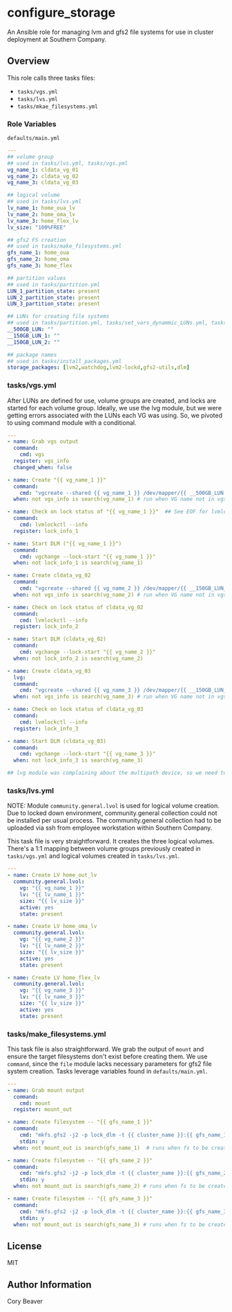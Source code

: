 # configure_storage

An Ansible role for managing lvm and gfs2 file systems for use in cluster deployment at Southern Company.

## Overview

This role calls three tasks files:

* `tasks/vgs.yml`
* `tasks/lvs.yml`
* `tasks/mkae_filesystems.yml`

### Role Variables

`defaults/main.yml`

```yaml
---
## volume group 
## used in tasks/lvs.yml, tasks/vgs.yml
vg_name_1: cldata_vg_01
vg_name_2: cldata_vg_02
vg_name_3: cldata_vg_03

## logical volume 
## used in tasks/lvs.yml
lv_name_1: home_oua_lv
lv_name_2: home_oma_lv
lv_name_3: home_flex_lv
lv_size: "100%FREE"

## gfs2 FS creation
## used in tasks/make_filesystems.yml
gfs_name_1: home_oua
gfs_name_2: home_oma
gfs_name_3: home_flex

## partition values
## used in tasks/partition.yml
LUN_1_partition_state: present
LUN_2_partition_state: present
LUN_3_partition_state: present

## LUNs for creating file systems
## used in tasks/partition.yml, tasks/set_vars_dynammic_LUNs.yml, tasks/set_vars_static_LUNs.yml, tasks/vgs.yml
__500GB_LUN: ""
__150GB_LUN_1: ""
__150GB_LUN_2: ""

## package names
## used in tasks/install_packages.yml
storage_packages: [lvm2,watchdog,lvm2-lockd,gfs2-utils,dlm]
```

### tasks/vgs.yml

After LUNs are defined for use, volume groups are created, and locks are started for each volume group.  Ideally, we use the lvg module, but we were getting errors associated with the LUNs each VG was using.  So, we pivoted to using command module with a conditional.

```yaml
--- 
- name: Grab vgs output
  command:
    cmd: vgs
  register: vgs_info
  changed_when: false 

- name: Create "{{ vg_name_1 }}"
  command:
    cmd: "vgcreate --shared {{ vg_name_1 }} /dev/mapper/{{ __500GB_LUN.split('-')[-1] }}"
  when: not vgs_info is search(vg_name_1) # run when VG name not in vgs output

- name: Check on lock status of "{{ vg_name_1 }}"  ## See EOF for lvmlockctl --info output example
  command: 
    cmd: lvmlockctl --info
  register: lock_info_1

- name: Start DLM ("{{ vg_name_1 }}")
  command:
    cmd: vgchange --lock-start "{{ vg_name_1 }}"
  when: not lock_info_1 is search(vg_name_1) 

- name: Create cldata_vg_02
  command:
    cmd: "vgcreate --shared {{ vg_name_2 }} /dev/mapper/{{ __150GB_LUN_1.split('-')[-1] }}"
  when: not vgs_info is search(vg_name_2) # run when VG name not in vgs output

- name: Check on lock status of cldata_vg_02
  command: 
    cmd: lvmlockctl --info
  register: lock_info_2

- name: Start DLM (cldata_vg_02)
  command:
    cmd: vgchange --lock-start "{{ vg_name_2 }}"
  when: not lock_info_2 is search(vg_name_2)

- name: Create cldata_vg_03
  lvg:
  command:
    cmd: "vgcreate --shared {{ vg_name_3 }} /dev/mapper/{{ __150GB_LUN_2.split('-')[-1] }}"
  when: not vgs_info is search(vg_name_3) # run when VG name not in vgs output

- name: Check on lock status of cldata_vg_03
  command: 
    cmd: lvmlockctl --info
  register: lock_info_3

- name: Start DLM (cldata_vg_03)
  command:
    cmd: vgchange --lock-start "{{ vg_name_3 }}"
  when: not lock_info_3 is search(vg_name_3)

## lvg module was complaining about the multipath device, so we need to use command module in this file.
```
### tasks/lvs.yml

NOTE: Module `community.general.lvol` is used for logical volume creation.  Due to locked down environment, community.general collection could not be installed per usual process.  The community.general collection had to be uploaded via ssh from employee workstation within Southern Company.

This task file is very straightforward.  It creates the three logical volumes.  There's a 1:1 mapping between volume groups previously created in `tasks/vgs.yml` and logical volumes created in `tasks/lvs.yml`.  

```yaml
---
- name: Create LV home_out_lv
  community.general.lvol:
    vg: "{{ vg_name_1 }}"
    lv: "{{ lv_name_1 }}"
    size: "{{ lv_size }}"
    active: yes
    state: present

- name: Create LV home_oma_lv
  community.general.lvol:
    vg: "{{ vg_name_2 }}"
    lv: "{{ lv_name_2 }}"
    size: "{{ lv_size }}"
    active: yes
    state: present

- name: Create LV home_flex_lv
  community.general.lvol:
    vg: "{{ vg_name_3 }}"
    lv: "{{ lv_name_3 }}"
    size: "{{ lv_size }}"
    active: yes
    state: present
```

### tasks/make_filesystems.yml

This task file is also straightforward.  We grab the output of `mount` and ensure the target filesystems don't exist before creating them.  We use `command`, since the `file` module lacks necessary parameters for gfs2 file system creation.  Tasks leverage variables found in `defaults/main.yml`.

```yaml
---
- name: Grab mount output
  command:
    cmd: mount
  register: mount_out

- name: Create filesystem -- "{{ gfs_name_1 }}"
  command:
    cmd: "mkfs.gfs2 -j2 -p lock_dlm -t {{ cluster_name }}:{{ gfs_name_1 }} /dev/cldata_vg_01/{{ gfs_name_1 }}_lv"
    stdin: y
  when: not mount_out is search(gfs_name_1)  # runs when fs to be created not found in mount output

- name: Create filesystem -- "{{ gfs_name_2 }}"
  command:
    cmd: "mkfs.gfs2 -j2 -p lock_dlm -t {{ cluster_name }}:{{ gfs_name_2 }} /dev/cldata_vg_02/{{ gfs_name_2 }}_lv"
    stdin: y
  when: not mount_out is search(gfs_name_2) # runs when fs to be created not found in mount output

- name: Create filesystem -- "{{ gfs_name_3 }}"
  command:
    cmd: "mkfs.gfs2 -j2 -p lock_dlm -t {{ cluster_name }}:{{ gfs_name_3 }} /dev/cldata_vg_03/{{ gfs_name_3 }}_lv"
    stdin: y
  when: not mount_out is search(gfs_name_3) # runs when fs to be created not found in mount output
```

## License

MIT

## Author Information

Cory Beaver
